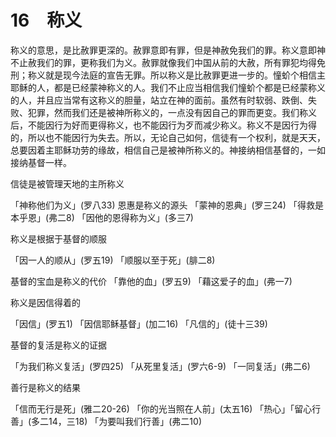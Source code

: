 # 16　称义


称义的意思，是比赦罪更深的。赦罪意即有罪，但是神赦免我们的罪。称义意即神不止赦我们的罪，更称我们为义。赦罪就像我们中国从前的大赦，所有罪犯均得免刑；称义就是现今法庭的宣告无罪。所以称义是比赦罪更进一步的。憧蚧个相信主耶稣的人，都是已经蒙神称义的人。我们不止应当相信我们憧蚧个都是已经蒙称义的人，并且应当常有这称义的胆量，站立在神的面前。虽然有时软弱、跌倒、失败、犯罪，然而我们还是被神所称义的，一点没有因自己的罪而更变。我们称义后，不能因行为好而更得称义，也不能因行为歹而减少称义。称义不是因行为得的，所以也不能因行为失去。所以，无论自己如何，信徒有一个权利，就是天天，总要因着主耶稣功劳的缘故，相信自己是被神所称义的。神接纳相信基督的，一如接纳基督一样。

信徒是被管理天地的主所称义

「神称他们为义」(罗八33)
恩惠是称义的源头
「蒙神的恩典」(罗三24)
「得救是本乎恩」(弗二8)
「因他的恩得称为义」(多三7)

称义是根据于基督的顺服

「因一人的顺从」(罗五19)
「顺服以至于死」(腓二8)

基督的宝血是称义的代价
「靠他的血」(罗五9)
「藉这爱子的血」(弗一7)

称义是因信得着的

「因信」(罗五1)
「因信耶稣基督」(加二16)
「凡信的」(徒十三39)

基督的复活是称义的证据

「为我们称义复活」(罗四25)
「从死里复活」(罗六6-9)
「一同复活」(弗二6)

善行是称义的结果

「信而无行是死」(雅二20-26)
「你的光当照在人前」(太五16)
「热心」「留心行善」(多二14，三18)
「为要叫我们行善」(弗二10)

